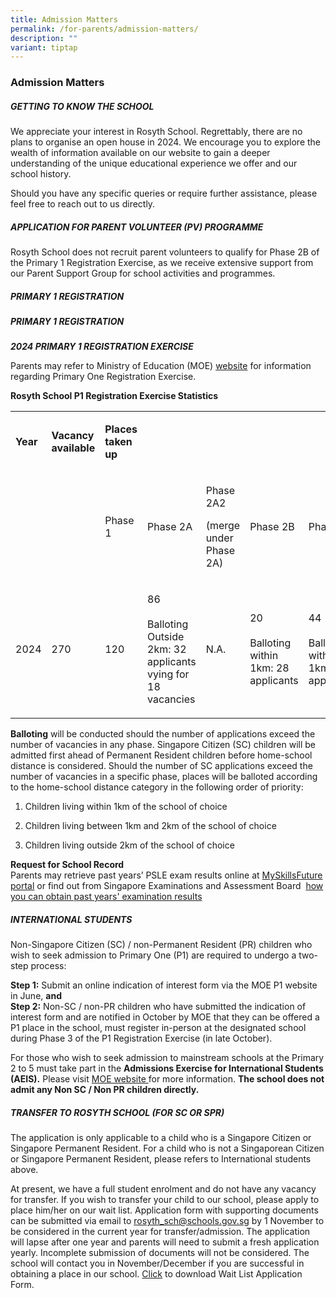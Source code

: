 ```yaml
---
title: Admission Matters
permalink: /for-parents/admission-matters/
description: ""
variant: tiptap
---
```

<h3>Admission Matters</h3>
<h5>GETTING TO KNOW THE SCHOOL</h5>
<p>We appreciate your interest in Rosyth School. Regrettably, there are no
plans to organise an open house in 2024. We encourage you to explore the
wealth of information available on our website to gain a deeper understanding
of the unique educational experience we offer and our school history.</p>
<p>Should you have any specific queries or require further assistance, please
feel free to reach out to us directly.</p>
<p></p>
<h5>APPLICATION FOR PARENT VOLUNTEER (PV) PROGRAMME</h5>
<p></p>
<p>Rosyth School does not recruit parent volunteers to qualify for Phase
2B of the Primary 1 Registration Exercise, as we receive extensive support
from our Parent Support Group for school activities and programmes.</p>
<p></p>
<h5>PRIMARY 1 REGISTRATION</h5>
<h5>PRIMARY 1 REGISTRATION</h5>
<p><strong><em>2024 PRIMARY 1 REGISTRATION EXERCISE</em></strong>
</p>
<p>Parents may refer to Ministry of Education (MOE)&nbsp;<a href="https://www.moe.gov.sg/primary/p1-registration/registration-phases-key-dates" rel="noopener noreferrer nofollow" target="_blank">website</a>&nbsp;for
information regarding Primary One Registration Exercise.</p>
<p><strong>Rosyth School P1 Registration Exercise Statistics</strong>
</p>
<p></p>
<table style="minWidth: 175px">
<colgroup>
<col>
<col>
<col>
<col>
<col>
<col>
<col>
</colgroup>
<tbody>
<tr>
<td rowspan="1" colspan="1">
<p><strong>Year</strong>
</p>
</td>
<td rowspan="1" colspan="1">
<p><strong>Vacancy available</strong>
</p>
</td>
<td rowspan="1" colspan="1">
<p><strong>Places taken up</strong>
</p>
</td>
<td rowspan="1" colspan="1">
<p><strong>&nbsp;</strong>
</p>
</td>
<td rowspan="1" colspan="1">
<p><strong>&nbsp;</strong>
</p>
</td>
<td rowspan="1" colspan="1">
<p><strong>&nbsp;</strong>
</p>
</td>
<td rowspan="1" colspan="1">
<p><strong>&nbsp;</strong>
</p>
</td>
</tr>
<tr>
<td rowspan="1" colspan="1">
<p>&nbsp;</p>
</td>
<td rowspan="1" colspan="1">
<p>&nbsp;</p>
</td>
<td rowspan="1" colspan="1">
<p>Phase 1</p>
</td>
<td rowspan="1" colspan="1">
<p>Phase 2A</p>
</td>
<td rowspan="1" colspan="1">
<p>Phase 2A2</p>
<p>(merge under Phase 2A)</p>
</td>
<td rowspan="1" colspan="1">
<p>Phase 2B</p>
</td>
<td rowspan="1" colspan="1">
<p>Phase 2C</p>
</td>
</tr>
<tr>
<td rowspan="1" colspan="1">
<p>2024</p>
</td>
<td rowspan="1" colspan="1">
<p>270</p>
</td>
<td rowspan="1" colspan="1">
<p>120</p>
</td>
<td rowspan="1" colspan="1">
<p>86
<br>
<br>Balloting Outside 2km: 32 applicants vying for 18 vacancies</p>
</td>
<td rowspan="1" colspan="1">
<p>N.A.</p>
</td>
<td rowspan="1" colspan="1">
<p>20
<br>
<br>Balloting within 1km: 28 applicants</p>
</td>
<td rowspan="1" colspan="1">
<p>44
<br>
<br>Balloting within 1km: 124 applicants</p>
</td>
</tr>
</tbody>
</table>
<p><strong>Balloting</strong> will be conducted should the number of applications
exceed the number of vacancies in any phase. Singapore Citizen (SC) children
will be admitted first ahead of Permanent Resident children before home-school
distance is considered. Should the number of SC applications exceed the
number of vacancies in a specific phase, places will be balloted according
to the home-school distance category in the following order of priority:</p>
<ol data-tight="true" class="tight">
<li>
<p>Children living within 1km of the school of choice</p>
</li>
<li>
<p>Children living between 1km and 2km of the school of choice</p>
</li>
<li>
<p>Children living outside 2km of the school of choice</p>
</li>
</ol>
<p><strong>Request for School Record</strong> 
<br>Parents may retrieve past years’ PSLE exam results online at <a href="http://www.myskillsfuture.gov.sg/content/portal/en/individual/skills-passport.html" rel="noopener noreferrer nofollow" target="_blank">MySkillsFuture portal</a> or
find out from Singapore Examinations and Assessment Board &nbsp;<a href="https://www.seab.gov.sg/home/services/statements-of-results" rel="noopener noreferrer nofollow" target="_blank">how you can obtain past years' examination results</a>
</p>
<h5>INTERNATIONAL STUDENTS</h5>
<p>Non-Singapore Citizen (SC) / non-Permanent Resident (PR) children who
wish to seek admission to Primary One (P1) are required to undergo a two-step
process:</p>
<p><strong>Step 1:</strong> Submit an online indication of interest form via
the MOE P1 website in June, <strong>and</strong> 
<br><strong>Step 2:</strong> Non-SC / non-PR children who have submitted the
indication of interest form and are notified in October by MOE that they
can be offered a P1 place in the school, must register in-person at the
designated school during Phase 3 of the P1 Registration Exercise (in late
October).</p>
<p>For those who wish to seek admission to mainstream schools at the Primary
2 to 5 must take part in the <strong>Admissions Exercise for International Students (AEIS).</strong> Please
visit <a href="https://www.moe.gov.sg/international-students" rel="noopener noreferrer nofollow" target="_blank">MOE website </a>for
more information. <strong>The school does not admit any Non SC / Non PR children directly.</strong>
</p>
<h5>TRANSFER TO ROSYTH SCHOOL (FOR SC OR SPR)</h5>
<p>The application is only applicable to a child who is a Singapore Citizen
or Singapore Permanent Resident. For a child who is not a Singaporean Citizen
or Singapore Permanent Resident, please refers to International students
above.</p>
<p>At present, we have a full student enrolment and do not have any vacancy
for transfer. If you wish to transfer your child to our school, please
apply to place him/her on our wait list. Application form with supporting
documents can be submitted via email to <a href="mailto:Rosyth_Sch@schools.gov.sg" rel="noopener noreferrer nofollow" target="_blank">rosyth_sch@schools.gov.sg</a> by
1 November to be considered in the current year for transfer/admission.
The application will lapse after one year and parents will need to submit
a fresh application yearly. Incomplete submission of documents will not
be considered. The school will contact you in November/December if you
are successful in obtaining a place in our school. <a href="/files/wait%20list%20application%20form.pdf" rel="noopener noreferrer nofollow" target="_blank">Click</a> to download
Wait List Application Form.</p>